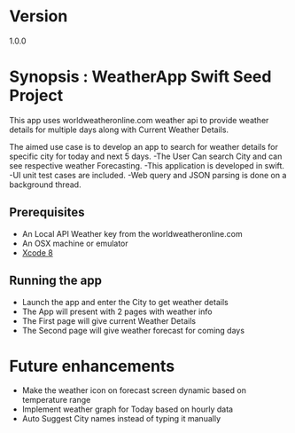 # Version
1.0.0

# Synopsis : WeatherApp Swift Seed Project

This app uses worldweatheronline.com weather api to provide weather details for multiple days along with Current Weather Details.

The aimed use case is to develop an app to search for weather details for specific city for today and next 5 days. 
-The User Can search City and can see respective weather Forecasting.
-This application is developed in swift.
-UI unit test cases are included.
-Web query and JSON parsing is done on a background thread.


## Prerequisites
- An Local API Weather key from the worldweatheronline.com
- An OSX machine or emulator
- [Xcode 8][xcode]

## Running the app

- Launch the app and enter the City to get weather details
- The App will present with 2 pages with weather info
- The First page will give current Weather Details
- The Second page will give weather forecast for coming days
  

# Future enhancements
- Make the weather icon on forecast screen dynamic based on temperature range
- Implement weather graph for Today based on hourly data
- Auto Suggest City names instead of typing it manually



[xcode]: https://developer.apple.com/xcode/

